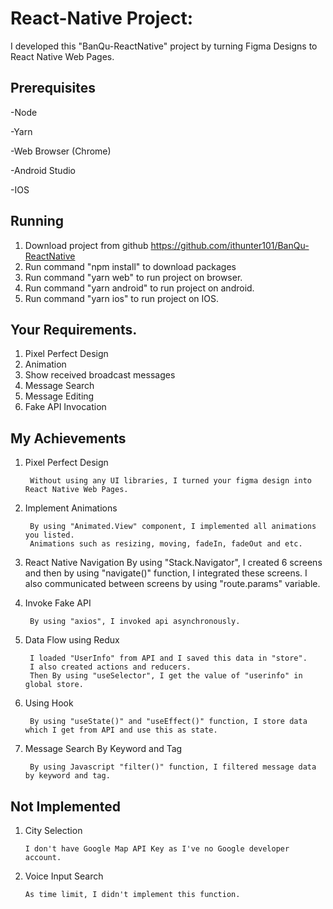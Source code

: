 # React-Native Project: 

I developed this "BanQu-ReactNative" project by turning Figma Designs to React Native Web Pages.


## Prerequisites

-Node

-Yarn

-Web Browser (Chrome)

-Android Studio

-IOS

## Running

1. Download project from github https://github.com/ithunter101/BanQu-ReactNative
2. Run command "npm install" to download packages
3. Run command "yarn web" to run project on browser.
4. Run command "yarn android" to run project on android.
5. Run command "yarn ios" to run project on IOS.

## Your Requirements.
1. Pixel Perfect Design
2. Animation
3. Show received broadcast messages
4. Message Search
5. Message Editing
6. Fake API Invocation

## My Achievements
1. Pixel Perfect Design
    
     	Without using any UI libraries, I turned your figma design into React Native Web Pages.

2. Implement Animations
	
		By using "Animated.View" component, I implemented all animations you listed.
		Animations such as resizing, moving, fadeIn, fadeOut and etc. 
	
3. React Native Navigation
		By using "Stack.Navigator", I created 6 screens and then by using "navigate()" function, I integrated these screens.
		I also communicated between screens by using "route.params" variable.
	
4. Invoke Fake API
	
		By using "axios", I invoked api asynchronously.
	
5. Data Flow using Redux
	
		I loaded "UserInfo" from API and I saved this data in "store".
		I also created actions and reducers.
		Then By using "useSelector", I get the value of "userinfo" in global store.
	
6. Using Hook

		By using "useState()" and "useEffect()" function, I store data which I get from API and use this as state.
	
7. Message Search By Keyword and Tag
	
		By using Javascript "filter()" function, I filtered message data by keyword and tag.
	
## Not Implemented
1.  City Selection
	
		I don't have Google Map API Key as I've no Google developer account.
	
3.  Voice Input Search
	
		As time limit, I didn't implement this function.
	
